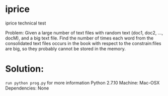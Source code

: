 # iprice
iprice technical test

Problem: Given a large number of text files with random text (doc1, doc2, …, docM), and a big text file. Find the number of times each word from the consolidated text files occurs in the book with respect to the constrain:files are big, so they probably cannot be stored in the memory.

Solution:
=========
```run python prog.py``` for more information
Python 2.7.10
Machine: Mac-OSX
Dependencies: None

